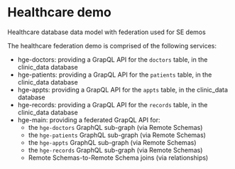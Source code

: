 # Healthcare demo
Healthcare database data model with federation used for SE demos

The healthcare federation demo is comprised of the following services:
- hge-doctors: providing a GrapQL API for the `doctors` table, in the clinic_data database
- hge-patients: providing a GrapQL API for the `patients` table, in the clinic_data database
- hge-appts: providing a GrapQL API for the `appts` table, in the clinic_data database
- hge-records: providing a GrapQL API for the `records` table, in the clinic_data database
- hge-main: providing a federated GrapQL API for:
    - the `hge-doctors` GraphQL sub-graph (via Remote Schemas)
    - the `hge-patients` GraphQL sub-graph (via Remote Schemas)
    - the `hge-appts` GraphQL sub-graph (via Remote Schemas)
    - the `hge-records` GraphQL sub-graph (via Remote Schemas)
    - Remote Schemas-to-Remote Schema joins (via relationships)